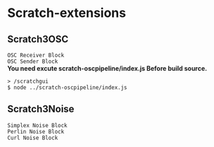 # Scratch-extensions

## Scratch3OSC  
`OSC Receiver Block`  
`OSC Sender Block`  
**You need excute scratch-oscpipeline/index.js Before build source.**

```
> /scratchgui
$ node ../scratch-oscpipeline/index.js
```


## Scratch3Noise  
`Simplex Noise Block`  
`Perlin Noise Block`  
`Curl Noise Block`  